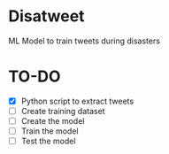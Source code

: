 # Disatweet
ML Model to train tweets during disasters

# TO-DO

- [x] Python script to extract tweets
- [ ] Create training dataset
- [ ] Create the model
- [ ] Train the model
- [ ] Test the model
